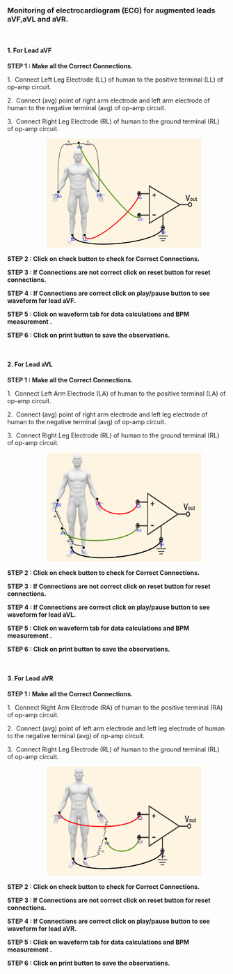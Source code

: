 ### Monitoring of electrocardiogram (ECG) for augmented leads aVF,aVL and aVR.
<br>

#### 1. For Lead aVF
 <b><p>STEP 1 : Make all the Correct Connections.</p></b>
   <p>1.&nbsp; Connect Left Leg Electrode (LL) of human to the positive terminal  (LL) of op-amp circuit.</p> 
   <p>2.&nbsp; Connect (avg) point of right arm electrode and left arm electrode of human to the negative terminal  (avg) of op-amp circuit.</p>
   <p>3.&nbsp; Connect Right Leg Electrode (RL) of human to the ground terminal  (RL) of op-amp circuit.</p>
   &nbsp;&nbsp;&nbsp;&nbsp;&nbsp;&nbsp;&nbsp;&nbsp;&nbsp;&nbsp;&nbsp;&nbsp; &nbsp; &nbsp; &nbsp; &nbsp; &nbsp; <img src="images/right connections4.PNG" style="height:250px;width:355px;"><br>
  <b><p>STEP 2 : Click on check button to check for Correct Connections.</p></b>
  <b><p>STEP 3 : If Connections are not correct click on reset button for reset connections.</p></b>
  <b><p>STEP 4 : If Connections are  correct click on play/pause button to see waveform for lead aVF.</p></b>
  <b><p>STEP 5 : Click on waveform tab for data calculations and BPM measurement .</p></b>
  <b><p>STEP 6 : Click on print button to save the observations.</p></b>
<br>

#### 2. For Lead aVL
 <b><p>STEP 1 : Make all the Correct Connections.</p></b>
   <p>1.&nbsp; Connect Left Arm Electrode (LA) of human to the positive terminal (LA) of op-amp circuit.</p> 
   <p>2.&nbsp; Connect (avg) point of right arm electrode and left leg electrode of human to the negative terminal (avg) of op-amp circuit.</p>
   <p>3.&nbsp; Connect Right Leg Electrode (RL) of human to the ground terminal (RL) of op-amp circuit.</p>
   &nbsp;&nbsp;&nbsp;&nbsp;&nbsp;&nbsp;&nbsp;&nbsp;&nbsp;&nbsp;&nbsp;&nbsp; &nbsp; &nbsp; &nbsp; &nbsp; &nbsp; <img src="images/right connections5.PNG" style="height:250px;width:355px;"><br>
  <b><p>STEP 2 : Click on check button to check for Correct Connections.</p></b>
  <b><p>STEP 3 : If Connections are not correct click on reset button for reset connections.</p></b>
   <b><p>STEP 4 : If Connections are  correct click on play/pause button to see waveform for lead aVL.</p></b>
  <b><p>STEP 5 : Click on waveform tab for data calculations and BPM measurement .</p></b>
  <b><p>STEP 6 : Click on print button to save the observations.</p></b>

<br>

#### 3. For Lead aVR
 <b><p>STEP 1 : Make all the Correct Connections.</p></b>
   <p>1.&nbsp; Connect Right Arm Electrode (RA) of human to the positive terminal (RA) of op-amp circuit.</p> 
   <p>2.&nbsp; Connect (avg) point of left arm electrode and left leg electrode of human to the negative terminal (avg) of op-amp circuit.</p>
   <p>3.&nbsp; Connect Right Leg Electrode (RL) of human to the ground terminal (RL) of op-amp circuit.</p>
   &nbsp;&nbsp;&nbsp;&nbsp;&nbsp;&nbsp;&nbsp;&nbsp;&nbsp;&nbsp;&nbsp;&nbsp; &nbsp; &nbsp; &nbsp; &nbsp; &nbsp; <img src="images/right connections6.PNG" style="height:250px;width:355px;"><br>
  <b><p>STEP 2 : Click on check button to check for Correct Connections.</p></b>
  <b><p>STEP 3 : If Connections are not correct click on reset button for reset connections.</p></b>
   <b><p>STEP 4 : If Connections are  correct click on play/pause button to see waveform for lead aVR.</p></b>
  <b><p>STEP 5 : Click on waveform tab for data calculations and BPM measurement .</p></b>
  <b><p>STEP 6 : Click on print button to save the observations.</p></b>
<br>
